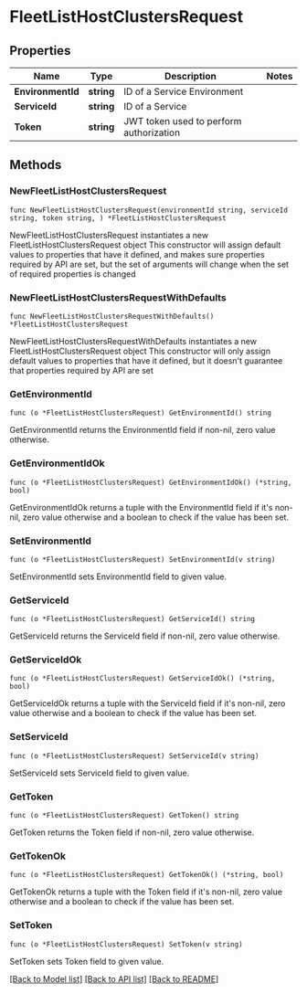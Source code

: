 # FleetListHostClustersRequest

## Properties

Name | Type | Description | Notes
------------ | ------------- | ------------- | -------------
**EnvironmentId** | **string** | ID of a Service Environment | 
**ServiceId** | **string** | ID of a Service | 
**Token** | **string** | JWT token used to perform authorization | 

## Methods

### NewFleetListHostClustersRequest

`func NewFleetListHostClustersRequest(environmentId string, serviceId string, token string, ) *FleetListHostClustersRequest`

NewFleetListHostClustersRequest instantiates a new FleetListHostClustersRequest object
This constructor will assign default values to properties that have it defined,
and makes sure properties required by API are set, but the set of arguments
will change when the set of required properties is changed

### NewFleetListHostClustersRequestWithDefaults

`func NewFleetListHostClustersRequestWithDefaults() *FleetListHostClustersRequest`

NewFleetListHostClustersRequestWithDefaults instantiates a new FleetListHostClustersRequest object
This constructor will only assign default values to properties that have it defined,
but it doesn't guarantee that properties required by API are set

### GetEnvironmentId

`func (o *FleetListHostClustersRequest) GetEnvironmentId() string`

GetEnvironmentId returns the EnvironmentId field if non-nil, zero value otherwise.

### GetEnvironmentIdOk

`func (o *FleetListHostClustersRequest) GetEnvironmentIdOk() (*string, bool)`

GetEnvironmentIdOk returns a tuple with the EnvironmentId field if it's non-nil, zero value otherwise
and a boolean to check if the value has been set.

### SetEnvironmentId

`func (o *FleetListHostClustersRequest) SetEnvironmentId(v string)`

SetEnvironmentId sets EnvironmentId field to given value.


### GetServiceId

`func (o *FleetListHostClustersRequest) GetServiceId() string`

GetServiceId returns the ServiceId field if non-nil, zero value otherwise.

### GetServiceIdOk

`func (o *FleetListHostClustersRequest) GetServiceIdOk() (*string, bool)`

GetServiceIdOk returns a tuple with the ServiceId field if it's non-nil, zero value otherwise
and a boolean to check if the value has been set.

### SetServiceId

`func (o *FleetListHostClustersRequest) SetServiceId(v string)`

SetServiceId sets ServiceId field to given value.


### GetToken

`func (o *FleetListHostClustersRequest) GetToken() string`

GetToken returns the Token field if non-nil, zero value otherwise.

### GetTokenOk

`func (o *FleetListHostClustersRequest) GetTokenOk() (*string, bool)`

GetTokenOk returns a tuple with the Token field if it's non-nil, zero value otherwise
and a boolean to check if the value has been set.

### SetToken

`func (o *FleetListHostClustersRequest) SetToken(v string)`

SetToken sets Token field to given value.



[[Back to Model list]](../README.md#documentation-for-models) [[Back to API list]](../README.md#documentation-for-api-endpoints) [[Back to README]](../README.md)


